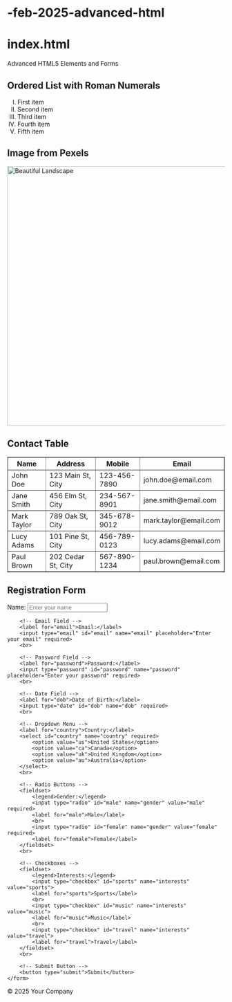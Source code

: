 # -feb-2025-advanced-html

# index.html


<title>Advanced HTML5 Elements and Forms</title>
Advanced HTML5 Elements and Forms
<!-- Ordered List with Roman Numerals -->
<section>
    <h2>Ordered List with Roman Numerals</h2>
    <ol type="I">
        <li>First item</li>
        <li>Second item</li>
        <li>Third item</li>
        <li>Fourth item</li>
        <li>Fifth item</li>
    </ol>
</section>

<!-- External Image from Pexels -->
<section>
    <h2>Image from Pexels</h2>
    <img src="https://images.pexels.com/photos/335037/pexels-photo-335037.jpeg" alt="Beautiful Landscape" width="600">
</section>

<!-- Table of 5 Contacts -->
<section>
    <h2>Contact Table</h2>
    <table border="1">
        <thead>
            <tr>
                <th>Name</th>
                <th>Address</th>
                <th>Mobile</th>
                <th>Email</th>
            </tr>
        </thead>
        <tbody>
            <tr>
                <td>John Doe</td>
                <td>123 Main St, City</td>
                <td>123-456-7890</td>
                <td>john.doe@email.com</td>
            </tr>
            <tr>
                <td>Jane Smith</td>
                <td>456 Elm St, City</td>
                <td>234-567-8901</td>
                <td>jane.smith@email.com</td>
            </tr>
            <tr>
                <td>Mark Taylor</td>
                <td>789 Oak St, City</td>
                <td>345-678-9012</td>
                <td>mark.taylor@email.com</td>
            </tr>
            <tr>
                <td>Lucy Adams</td>
                <td>101 Pine St, City</td>
                <td>456-789-0123</td>
                <td>lucy.adams@email.com</td>
            </tr>
            <tr>
                <td>Paul Brown</td>
                <td>202 Cedar St, City</td>
                <td>567-890-1234</td>
                <td>paul.brown@email.com</td>
            </tr>
        </tbody>
    </table>
</section>

<!-- Registration Form -->
<section>
    <h2>Registration Form</h2>
    <form action="/submit_form" method="POST" id="registrationForm">
        <!-- Name Field -->
        <label for="name">Name:</label>
        <input type="text" id="name" name="name" placeholder="Enter your name" required>
        <br>

        <!-- Email Field -->
        <label for="email">Email:</label>
        <input type="email" id="email" name="email" placeholder="Enter your email" required>
        <br>

        <!-- Password Field -->
        <label for="password">Password:</label>
        <input type="password" id="password" name="password" placeholder="Enter your password" required>
        <br>

        <!-- Date Field -->
        <label for="dob">Date of Birth:</label>
        <input type="date" id="dob" name="dob" required>
        <br>

        <!-- Dropdown Menu -->
        <label for="country">Country:</label>
        <select id="country" name="country" required>
            <option value="us">United States</option>
            <option value="ca">Canada</option>
            <option value="uk">United Kingdom</option>
            <option value="au">Australia</option>
        </select>
        <br>

        <!-- Radio Buttons -->
        <fieldset>
            <legend>Gender:</legend>
            <input type="radio" id="male" name="gender" value="male" required>
            <label for="male">Male</label>
            <br>
            <input type="radio" id="female" name="gender" value="female" required>
            <label for="female">Female</label>
        </fieldset>
        <br>

        <!-- Checkboxes -->
        <fieldset>
            <legend>Interests:</legend>
            <input type="checkbox" id="sports" name="interests" value="sports">
            <label for="sports">Sports</label>
            <br>
            <input type="checkbox" id="music" name="interests" value="music">
            <label for="music">Music</label>
            <br>
            <input type="checkbox" id="travel" name="interests" value="travel">
            <label for="travel">Travel</label>
        </fieldset>
        <br>

        <!-- Submit Button -->
        <button type="submit">Submit</button>
    </form>
</section>

<!-- Footer Section -->
<footer>
    <p>&copy; 2025 Your Company</p>
</footer>

